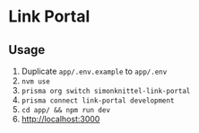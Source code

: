 # Link Portal

## Usage

1. Duplicate `app/.env.example` to `app/.env`
2. `nvm use`
3. `prisma org switch simonknittel-link-portal`
4. `prisma connect link-portal development`
5. `cd app/ && npm run dev`
6. <http://localhost:3000>

